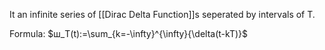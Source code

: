It an infinite series of [[Dirac Delta Function]]s seperated by intervals of T.

Formula: $ш_T(t):=\sum_{k=-\infty}^{\infty}{\delta(t-kT)}$ 